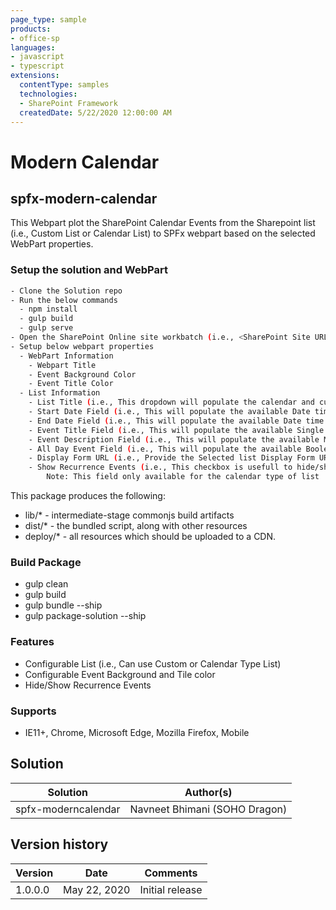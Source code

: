 ```yaml
---
page_type: sample
products:
- office-sp
languages:
- javascript
- typescript
extensions:
  contentType: samples
  technologies:
  - SharePoint Framework
  createdDate: 5/22/2020 12:00:00 AM
---
```


# Modern Calendar

## spfx-modern-calendar

This Webpart plot the SharePoint Calendar Events from the Sharepoint list (i.e., Custom List or Calendar List) to SPFx webpart based on the selected WebPart properties.

### Setup the solution and WebPart

```bash
- Clone the Solution repo
- Run the below commands
  - npm install
  - gulp build
  - gulp serve
- Open the SharePoint Online site workbatch (i.e., <SharePoint Site URL>/_layouts/workbench.aspx)
- Setup below webpart properties
  - WebPart Information
    - Webpart Title
    - Event Background Color
    - Event Title Color
  - List Information
    - List Title (i.e., This dropdown will populate the calendar and custom sharepoint list of current site)
    - Start Date Field (i.e., This will populate the available Date time fields of current selected List)
    - End Date Field (i.e., This will populate the available Date time fields of current selected List)
    - Event Title Field (i.e., This will populate the available Single Line Text fields of current selected List)
    - Event Description Field (i.e., This will populate the available Multiple Line Text fields of current selected List)
    - All Day Event Field (i.e., This will populate the available Boolean and AllDayEvent type fields of current selected List)
    - Display Form URL (i.e., Provide the Selected list Display Form URL, this field is usefull to setup the View Event button in the Event popup)
    - Show Recurrence Events (i.e., This checkbox is usefull to hide/show the recurrence events)
        Note: This field only available for the calendar type of list
```

This package produces the following:

* lib/* - intermediate-stage commonjs build artifacts
* dist/* - the bundled script, along with other resources
* deploy/* - all resources which should be uploaded to a CDN.

### Build Package

-   gulp clean
-   gulp build
-   gulp bundle --ship
-   gulp package-solution --ship

### Features

-   Configurable List (i.e., Can use Custom or Calendar Type List)
-   Configurable Event Background and Tile color
-   Hide/Show Recurrence Events

### Supports

-   IE11+, Chrome, Microsoft Edge, Mozilla Firefox, Mobile

## Solution

Solution|Author(s)
--------|---------
spfx-moderncalendar | Navneet Bhimani (SOHO Dragon)

## Version history

Version|Date|Comments
-------|----|--------
1.0.0.0|May 22, 2020|Initial release